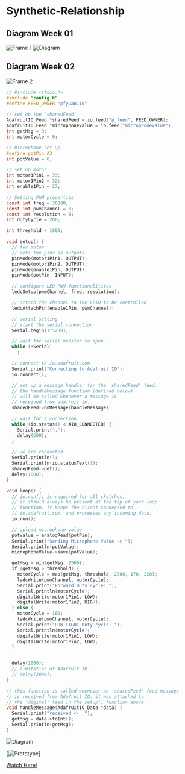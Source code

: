 # Synthetic-Relationship
## Diagram Week 01
![Frame 1](https://github.com/BakariSp/Creative_tech_03/assets/46394756/ea29f6b2-0ce3-4445-bd5c-0a375a3e56a1)
![Diagram](https://github.com/BakariSp/Creative_tech_03/assets/46394756/d8c67860-3c8f-4231-8e1f-c578955f9f95)

## Diagram Week 02
![Frame 2](https://github.com/BakariSp/Creative_tech_03/assets/46394756/a4ea000c-a136-47b7-a75e-57541653db46)

```c
// #include <stdio.h>
#include "config.h"
#define FEED_OWNER "pfyuan110"

// set up the `sharedFeed`
AdafruitIO_Feed *sharedFeed = io.feed("p_feed", FEED_OWNER);
AdafruitIO_Feed *microphoneValue = io.feed("microphonevalue");
int getMsg = 0;
int motorCycle = 0;

// microphone set up
#define potPin A3
int potValue = 0;

// set up motor
int motor1Pin1 = 33;
int motor1Pin2 = 32;
int enable1Pin = 27;

// Setting PWM properties
const int freq = 30000;
const int pwmChannel = 0;
const int resolution = 8;
int dutyCycle = 200;

int threshold = 1000;

void setup() {
  // for motor
  // sets the pins as outputs:
  pinMode(motor1Pin1, OUTPUT);
  pinMode(motor1Pin2, OUTPUT);
  pinMode(enable1Pin, OUTPUT);
  pinMode(potPin, INPUT);

  // configure LED PWM functionalitites
  ledcSetup(pwmChannel, freq, resolution);

  // attach the channel to the GPIO to be controlled
  ledcAttachPin(enable1Pin, pwmChannel);

  // serial setting
  // start the serial connection
  Serial.begin(115200);

  // wait for serial monitor to open
  while (!Serial)
    ;

  // connect to io.adafruit.com
  Serial.print("Connecting to Adafruit IO");
  io.connect();

  // set up a message handler for the 'sharedFeed' feed.
  // the handleMessage function (defined below)
  // will be called whenever a message is
  // received from adafruit io.
  sharedFeed->onMessage(handleMessage);

  // wait for a connection
  while (io.status() < AIO_CONNECTED) {
    Serial.print(".");
    delay(500);
  }

  // we are connected
  Serial.println();
  Serial.println(io.statusText());
  sharedFeed->get();
  delay(1000);
}

void loop() {
  // io.run(); is required for all sketches.
  // it should always be present at the top of your loop
  // function. it keeps the client connected to
  // io.adafruit.com, and processes any incoming data.
  io.run();

  // upload microphone value
  potValue = analogRead(potPin);
  Serial.print("Sending Microphone Value -> ");
  Serial.println(potValue);
  microphoneValue->save(potValue);

  getMsg = min(getMsg, 2500);
  if (getMsg > threshold) {
    motorCycle = map(getMsg, threshold, 2500, 170, 220);
    ledcWrite(pwmChannel, motorCycle);
    Serial.print("Forward Duty cycle: ");
    Serial.println(motorCycle);
    digitalWrite(motor1Pin1, LOW);
    digitalWrite(motor1Pin2, HIGH);
  } else {
    motorCycle = 160;
    ledcWrite(pwmChannel, motorCycle);
    Serial.print("LOW LIGHT Duty cycle: ");
    Serial.println(motorCycle);
    digitalWrite(motor1Pin1, LOW);
    digitalWrite(motor1Pin2, LOW);
  }


  delay(2000);
  // limitation of Adafruit IO
  // delay(2000);
}

// this function is called whenever an 'sharedFeed' feed message
// is received from Adafruit IO. it was attached to
// the 'digital' feed in the setup() function above.
void handleMessage(AdafruitIO_Data *data) {
  Serial.print("received <-  ");
  getMsg = data->toInt();
  Serial.println(getMsg);
}

```

![Diagram](https://github.com/BakariSp/Creative_tech_03/assets/46394756/92d00fa0-3a1a-4158-a16b-1207f71b7a43)

[![Prototype](https://github.com/BakariSp/Creative_tech_03/assets/46394756/004fbd6f-cb7b-47f6-b25c-cd0390c25541)]

[Watch Here!](https://vimeo.com/878148501)
